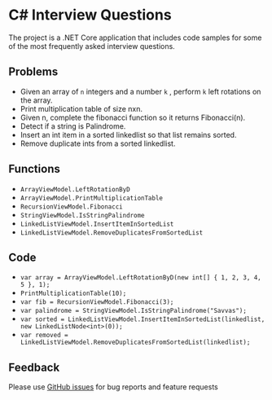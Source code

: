 
# C# Interview Questions #

The project is a .NET Core application that includes code samples for some of the most frequently asked interview questions.




## Problems ##



* Given an array of `n` integers and a number `k` , perform `k` left rotations on the array. 
* Print multiplication table of size nxn.
* Given n, complete the fibonacci function so it returns Fibonacci(n).
* Detect if a string is Palindrome.
* Insert an int item in a sorted linkedlist so that list remains sorted.
* Remove duplicate ints from a sorted linkedlist.


## Functions  ##


* `ArrayViewModel.LeftRotationByD`
* `ArrayViewModel.PrintMultiplicationTable`
* `RecursionViewModel.Fibonacci`
* `StringViewModel.IsStringPalindrome`
* `LinkedListViewModel.InsertItemInSortedList`
* `LinkedListViewModel.RemoveDuplicatesFromSortedList`



## Code ##

* `var array = ArrayViewModel.LeftRotationByD(new int[] { 1, 2, 3, 4, 5 }, 1);`
* `PrintMultiplicationTable(10);`
* `var fib = RecursionViewModel.Fibonacci(3);`
* `var palindrome = StringViewModel.IsStringPalindrome("Savvas");`
* `var sorted = LinkedListViewModel.InsertItemInSortedList(linkedlist, new LinkedListNode<int>(0));`
* `var removed = LinkedListViewModel.RemoveDuplicatesFromSortedList(linkedlist);`
       



## Feedback ##

Please use [GitHub issues](https://github.com/jerrak0s/CsharpInterviewQuestions/issues) for bug reports and feature requests